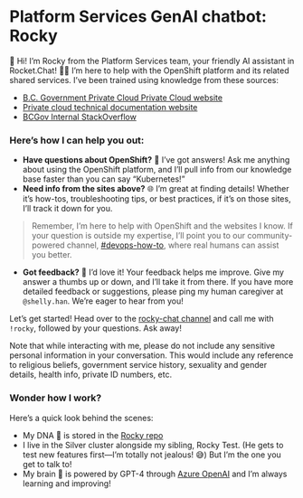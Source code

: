 # Platform Services GenAI chatbot: Rocky

🎉 Hi! I’m Rocky from the Platform Services team, your friendly AI assistant in Rocket.Chat! 🤖✨ I’m here to help with the OpenShift platform and its related shared services. I’ve been trained using knowledge from these sources:
- [B.C. Government Private Cloud Private Cloud website](http://digital.gov.bc.ca/cloud/services/private)
- [Private cloud technical documentation website](https://developer.gov.bc.ca/docs/default/component/platform-developer-docs/)
- [BCGov Internal StackOverflow](https://stackoverflow.developer.gov.bc.ca/)


### Here’s how I can help you out:

- **Have questions about OpenShift?** 🤔 I’ve got answers! Ask me anything about using the OpenShift platform, and I’ll pull info from our knowledge base faster than you can say “Kubernetes!”
- **Need info from the sites above?** 🌐 I’m great at finding details! Whether it’s how-tos, troubleshooting tips, or best practices, if it’s on those sites, I’ll track it down for you.

> Remember, I’m here to help with OpenShift and the websites I know. If your question is outside my expertise, I’ll point you to our community-powered channel, [#devops-how-to](https://chat.developer.gov.bc.ca/channel/devops-how-to), where real humans can assist you better.

- **Got feedback?** 💬 I’d love it! Your feedback helps me improve. Give my answer a thumbs up or down, and I’ll take it from there. If you have more detailed feedback or suggestions, please ping my human caregiver at `@shelly.han`. We’re eager to hear from you! 

Let’s get started! Head over to the [rocky-chat channel](https://chat.developer.gov.bc.ca/channel/rocky-chat) and call me with `!rocky`, followed by your questions. Ask away!

Note that while interacting with me, please do not include any sensitive personal information in your conversation. This would include any reference to religious beliefs, government service history, sexuality and gender details, health info, private ID numbers, etc.

### Wonder how I work?

Here’s a quick look behind the scenes:
- My DNA 🧬 is stored in the [Rocky repo](https://github.com/bcgov/rockychat)
- I live in the Silver cluster alongside my sibling, Rocky Test. (He gets to test new features first—I’m totally not jealous! 😅) But I’m the one you get to talk to!
- My brain 🧠 is powered by GPT-4 through [Azure OpenAI](https://azure.microsoft.com/en-us/products/ai-services/openai-service) and I’m always learning and improving!
